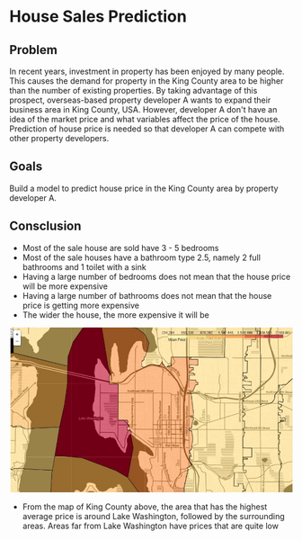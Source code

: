 # House Sales Prediction

## Problem
In recent years, investment in property has been enjoyed by many people. This causes the demand for property in the King County area to be higher than the number of existing properties. By taking advantage of this prospect, overseas-based property developer A wants to expand their business area in King County, USA. However, developer A don't have an idea of the market price and what variables affect the price of the house. Prediction of house price is needed so that developer A can compete with other property developers.

## Goals
Build a model to predict house price in the King County area by property developer A.

## Consclusion
- Most of the sale house are sold have 3 - 5 bedrooms
- Most of the sale houses have a bathroom type 2.5, namely 2 full bathrooms and 1 toilet with a sink
- Having a large number of bedrooms does not mean that the house price will be more expensive
- Having a large number of bathrooms does not mean that the house price is getting more expensive
- The wider the house, the more expensive it will be

![alt text](kingcounty.JPG)
- From the map of King County above, the area that has the highest average price is around Lake Washington, followed by the surrounding areas. Areas far from Lake Washington have prices that are quite low

